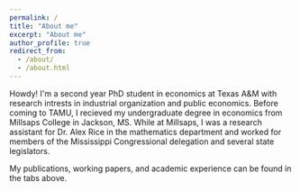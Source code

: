 ```yaml
---
permalink: /
title: "About me"
excerpt: "About me"
author_profile: true
redirect_from: 
  - /about/
  - /about.html
---
```


Howdy! I'm a second year PhD student in economics at Texas A&M with research intrests in industrial organization and public economics. Before coming to TAMU, I recieved my undergraduate degree in economics from Millsaps College in Jackson, MS. While at Millsaps, I was a research assistant for Dr. Alex Rice in the mathematics department and worked for members of the Mississippi Congressional delegation and several state legislators. 

My publications, working papers, and academic experience can be found in the tabs above. 

